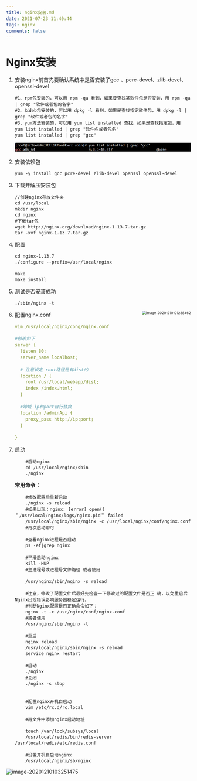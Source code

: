 ```yaml
---
title: nginx安装.md
date: 2021-07-23 11:40:44
tags: nginx
comments: false
---
```



# Nginx安装

1. 安装nginx前首先要确认系统中是否安装了gcc 、pcre-devel、zlib-devel、openssl-devel

    ```shell
    #1、rpm包安装的，可以用 rpm -qa 看到，如果要查找某软件包是否安装，用 rpm -qa | grep "软件或者包的名字"
    #2、以deb包安装的，可以用 dpkg -l 看到。如果是查找指定软件包，用 dpkg -l | grep "软件或者包的名字"
    #3、yum方法安装的，可以用 yum list installed 查找，如果是查找指定包，用 yum list installed | grep "软件名或者包名"
    yum list installed | grep "gcc"
    ```
   ![image-20201210103251475](./nginx/image-20201210100736952.png)
2. 安装依赖包

    ```shell
    yum -y install gcc pcre-devel zlib-devel openssl openssl-devel
    ```

3. 下载并解压安装包

    ```shell
    //创建nginx存放文件夹
    cd /usr/local
    mkdir nginx
    cd nginx
    #下载tar包
    wget http://nginx.org/download/nginx-1.13.7.tar.gz
    tar -xvf nginx-1.13.7.tar.gz
    ```

4. 配置

    ```shell
    cd nginx-1.13.7
    ./configure --prefix=/usr/local/nginx
    
    make
    make install
    ```

5. 测试是否安装成功

    ```shell
    ./sbin/nginx -t
    ```

    <img src="./nginx/image-20201210101238462.png" alt="image-20201210101238462" style="zoom: 67%;float:right;" />

6. 配置nginx.conf

    ```yml
    vim /usr/local/nginx/cong/nginx.conf
    
    #修改如下
    server {
      listen 80;
      server_name localhost;
    
      # 注意设定 root路径是有dist的
      location / {
        root /usr/local/webapp/dist;
        index /index.html;
      }
    
      #跨域 ip和port自行替换
      location /adminApi {
        proxy_pass http://ip:port;
      }
    
    }
    
    ```

7. 启动
   ```shell
       #启动nginx
       cd /usr/local/nginx/sbin
       ./nginx 
     ```

   **常用命令：**
   
   ```shell
       #修改配置后重新启动
       ./nginx -s reload
       #如果出现：nginx: [error] open() ＂/usr/local/nginx/logs/nginx.pid＂ failed
       /usr/local/nginx/sbin/nginx -c /usr/local/nginx/conf/nginx.conf
       #再次启动即可
       
       #查看nginx进程是否启动
       ps -ef|grep nginx
       
       #平滑启动nginx
       kill -HUP
       #主进程号或进程号文件路径 或者使用
       
       /usr/nginx/sbin/nginx -s reload
       
       #注意，修改了配置文件后最好先检查一下修改过的配置文件是否正 确，以免重启后Nginx出现错误影响服务器稳定运行。
       #判断Nginx配置是否正确命令如下：
       nginx -t -c /usr/nginx/conf/nginx.conf
       #或者使用
       /usr/nginx/sbin/nginx -t
       
       #重启
       nginx reload
       /usr/local/nginx/sbin/nginx -s reload 
       service nginx restart
       
       #启动
       ./nginx
       #关闭
       ./nginx -s stop
       
       
       #配置nginx开机自启动
       vim /etc/rc.d/rc.local
       
       #再文件中添加nginx启动地址
        
       touch /var/lock/subsys/local
       /usr/local/redis/bin/redis-server /usr/local/redis/etc/redis.conf
       
       #设置开机自启动nginx
       /usr/local/nginx/sb/nginx
    ```

![image-20201210103251475](./nginx/image-20201210103251475.png)

